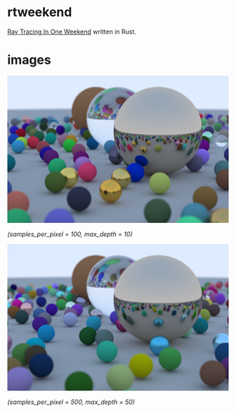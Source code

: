 # rtweekend

[Ray Tracing In One Weekend](https://raytracing.github.io/books/RayTracingInOneWeekend.html) written in Rust.

# images

![100_10](./images/100_10.png)

*(samples_per_pixel = 100, max_depth = 10)*

![500_50](./images/500_50.png)

*(samples_per_pixel = 500, max_depth = 50)*
